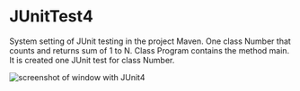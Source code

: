 # JUnitTest4
System setting of JUnit testing
in the project Maven.
One class Number that counts and returns sum of 1 to N.
Class Program contains the method main.
It is created one JUnit test for class Number.

![screenshot of window with JUnit4](https://i2.wampi.ru/2020/05/27/BEZ-IMENIa7615ca8793a6bae.png)
